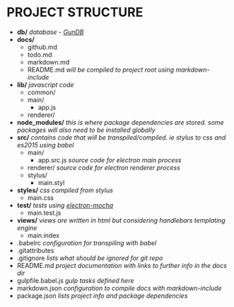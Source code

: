 # PROJECT STRUCTURE

- **db/** *database - [GunDB](http://gun.js.org/enterprise/)*
- **docs/**
  - github.md  
  - todo.md  
  - markdown.md
  - README.md *will be compiled to project root using markdown-include*
- **lib/** *javascript code*
  - common/
  - main/
     - app.js
  - renderer/
- **node_modules/** *this is where package dependencies are stored. some packages will also need to be installed globally*
- **src/**  *contains code that will be transpiled/compiled. ie stylus to css and es2015 using babel*
  - main/
     - app.src.js *source code for electron main process*
  - renderer/ *source code for electron renderer process*
  - stylus/
     - main.styl
- **styles/** *css compiled from stylus*
  - main.css
- **test/** *tests using [electron-mocha](https://github.com/jprichardson/electron-mocha)*
  - main.test.js
- **views/** *views are written in html but considering handlebars templating engine*
  - main.index
- .babelrc *configuration for transpiling with babel*
- .gitattributes
- .gitignore *lists what should be ignored for git repo*
- README.md  *project documentation with links to further info in the docs dir*
- gulpfile.babel.js *gulp tasks defined here*
- markdown.json *configuration to compile docs with markdown-include*
- package.json *lists project info and package dependencies*

